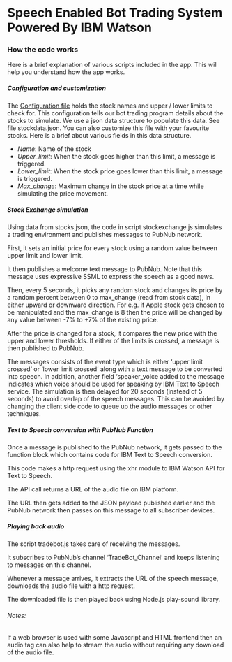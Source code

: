 # Speech Enabled Bot Trading System Powered By IBM Watson 

### How the code works

Here is a brief explanation of various scripts included in the app. This will help you understand how the app works.

##### Configuration and customization

The [Configuration file](./stocks.json) holds the stock names and upper / lower limits to check for. This configuration tells our bot trading program details about the stocks to simulate. We use a json data structure to populate this data. See file stockdata.json. You can also customize this file with your favourite stocks. Here is a brief about various fields in this data structure.

* _Name_: Name of the stock
* _Upper_limit_: When the stock goes higher than this limit, a message is triggered.
* _Lower_limit_: When the stock price goes lower than this limit, a message is triggered.
* _Max_change_: Maximum change in the stock price at a time while simulating the price movement.

##### Stock Exchange simulation

Using data from stocks.json, the code in script stockexchange.js simulates a trading environment and publishes messages to PubNub network.

First, it sets an initial price for every stock using a random value between upper limit and lower limit.

It then publishes a welcome text message to PubNub. Note that this message uses expressive SSML to express the speech as a good news. 

Then, every 5 seconds, it picks any random stock and changes its price by a random percent between 0 to max_change (read from stock data), in either upward or downward direction. For e.g. if Apple stock gets chosen to be manipulated and the max_change is 8 then the price will be changed by any value between -7% to +7% of the existing price.

After the price is changed for a stock, it compares the new price with the upper and lower thresholds. If either of the limits is crossed, a message is then published to PubNub.

The messages consists of the event type which is either ‘upper limit crossed’ or ‘lower limit crossed’ along with a text message to be converted into speech. In addition, another field ‘speaker_voice added to the message indicates which voice should be used for speaking by IBM Text to Speech service. 
The simulation is then delayed for 20 seconds (instead of 5 seconds) to avoid overlap of the speech messages. This can be avoided by changing the client side code to queue up the audio messages or other techniques.

##### Text to Speech conversion with PubNub Function

Once a message is published to the PubNub network, it gets passed to the function block which contains code for IBM Text to Speech conversion. 

This code makes a http request using the xhr module to IBM Watson API for Text to Speech.

The API call returns a URL of the audio file on IBM platform.

The URL then gets added to the JSON payload published earlier and the PubNub network then passes on this message to all subscriber devices.

##### Playing back audio

The script tradebot.js takes care of receiving the messages.

It subscribes to PubNub’s channel ‘TradeBot_Channel’ and keeps listening to messages on this channel.

Whenever a message arrives, it extracts the URL of the speech message, downloads the audio file with a http request.

The downloaded file is then played back using Node.js play-sound library.

###### Notes:
If a web browser is used with some Javascript and HTML frontend then an audio tag can also help to stream the audio without requiring any download of the audio file.
